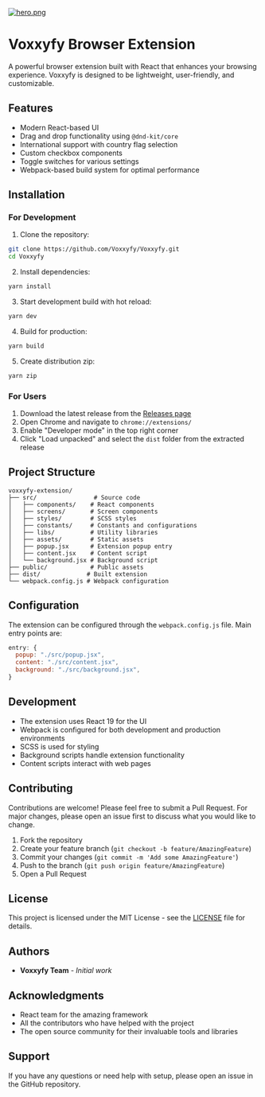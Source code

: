 [![hero.png](https://i.postimg.cc/76c4SzTh/hero.png)](https://postimg.cc/WFMxvh8c)

# Voxxyfy Browser Extension

A powerful browser extension built with React that enhances your browsing experience. Voxxyfy is designed to be lightweight, user-friendly, and customizable.

## Features

- Modern React-based UI
- Drag and drop functionality using `@dnd-kit/core`
- International support with country flag selection
- Custom checkbox components
- Toggle switches for various settings
- Webpack-based build system for optimal performance

## Installation

### For Development

1. Clone the repository:
```bash
git clone https://github.com/Voxxyfy/Voxxyfy.git
cd Voxxyfy
```

2. Install dependencies:
```bash
yarn install
```

3. Start development build with hot reload:
```bash
yarn dev
```

4. Build for production:
```bash
yarn build
```

5. Create distribution zip:
```bash
yarn zip
```

### For Users

1. Download the latest release from the [Releases page](https://github.com/yourusername/voxxyfy-extension/releases)
2. Open Chrome and navigate to `chrome://extensions/`
3. Enable "Developer mode" in the top right corner
4. Click "Load unpacked" and select the `dist` folder from the extracted release

## Project Structure

```
voxxyfy-extension/
├── src/                # Source code
│   ├── components/    # React components
│   ├── screens/       # Screen components
│   ├── styles/        # SCSS styles
│   ├── constants/     # Constants and configurations
│   ├── libs/          # Utility libraries
│   ├── assets/        # Static assets
│   ├── popup.jsx      # Extension popup entry
│   ├── content.jsx    # Content script
│   └── background.jsx # Background script
├── public/            # Public assets
├── dist/             # Built extension
└── webpack.config.js # Webpack configuration
```

## Configuration

The extension can be configured through the `webpack.config.js` file. Main entry points are:

```javascript
entry: {
  popup: "./src/popup.jsx",
  content: "./src/content.jsx",
  background: "./src/background.jsx",
}
```

## Development

- The extension uses React 19 for the UI
- Webpack is configured for both development and production environments
- SCSS is used for styling
- Background scripts handle extension functionality
- Content scripts interact with web pages

## Contributing

Contributions are welcome! Please feel free to submit a Pull Request. For major changes, please open an issue first to discuss what you would like to change.

1. Fork the repository
2. Create your feature branch (`git checkout -b feature/AmazingFeature`)
3. Commit your changes (`git commit -m 'Add some AmazingFeature'`)
4. Push to the branch (`git push origin feature/AmazingFeature`)
5. Open a Pull Request

## License

This project is licensed under the MIT License - see the [LICENSE](LICENSE) file for details.

## Authors

- **Voxxyfy Team** - *Initial work*

## Acknowledgments

- React team for the amazing framework
- All the contributors who have helped with the project
- The open source community for their invaluable tools and libraries

## Support

If you have any questions or need help with setup, please open an issue in the GitHub repository.